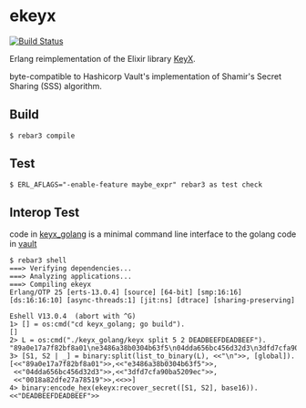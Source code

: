 # ekeyx

[![Build Status](https://github.com/sg2342/ekeyx/workflows/Common%20Test/badge.svg)](https://github.com/sg2342/ekeyx/actions?query=branch%3Amain+workflow%3A"Common+Test")

Erlang reimplementation of the Elixir library [KeyX](https://github.com/elcritch/keyx).

byte-compatible to Hashicorp Vault's implementation of Shamir's Secret Sharing (SSS) algorithm.

## Build

    $ rebar3 compile

## Test

    $ ERL_AFLAGS="-enable-feature maybe_expr" rebar3 as test check

## Interop Test

code in [keyx_golang](./keyx_golang) is a minimal command line interface to the golang code in [vault](https://github.com/hashicorp/vault/) 

    $ rebar3 shell
    ===> Verifying dependencies...
    ===> Analyzing applications...
    ===> Compiling ekeyx
    Erlang/OTP 25 [erts-13.0.4] [source] [64-bit] [smp:16:16] [ds:16:16:10] [async-threads:1] [jit:ns] [dtrace] [sharing-preserving]
    
    Eshell V13.0.4  (abort with ^G)
    1> [] = os:cmd("cd keyx_golang; go build").
    []
    2> L = os:cmd("./keyx_golang/keyx split 5 2 DEADBEEFDEADBEEF").
    "89a0e17a7f82bf8a01\ne3486a38b0304b63f5\n04dda656bc456d32d3\n3dfd7cfa90ba5209ec\n0018a82dfe27a78519\n"
    3> [S1, S2 | _] = binary:split(list_to_binary(L), <<"\n">>, [global]).
    [<<"89a0e17a7f82bf8a01">>,<<"e3486a38b0304b63f5">>,
     <<"04dda656bc456d32d3">>,<<"3dfd7cfa90ba5209ec">>,
     <<"0018a82dfe27a78519">>,<<>>]
    4> binary:encode_hex(ekeyx:recover_secret([S1, S2], base16)).
    <<"DEADBEEFDEADBEEF">>
